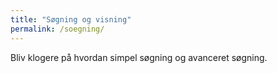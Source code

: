 ```yaml
---
title: "Søgning og visning"
permalink: /soegning/
---
```


Bliv klogere på hvordan simpel søgning og avanceret søgning.

